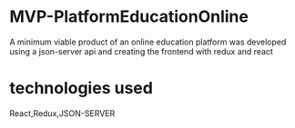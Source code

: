 # MVP-PlatformEducationOnline
A minimum viable product of an online education platform was developed using a json-server api and creating the frontend with redux and react
# technologies used
React,Redux,JSON-SERVER
